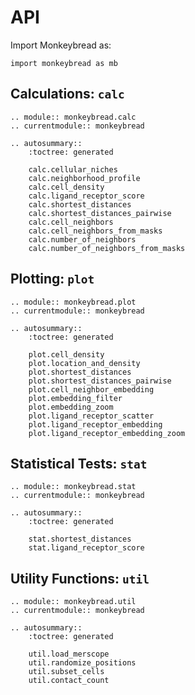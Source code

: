 # API

Import Monkeybread as:

```
import monkeybread as mb
```

## Calculations: `calc`

```{eval-rst}
.. module:: monkeybread.calc
.. currentmodule:: monkeybread

.. autosummary::
    :toctree: generated

    calc.cellular_niches
    calc.neighborhood_profile
    calc.cell_density
    calc.ligand_receptor_score
    calc.shortest_distances
    calc.shortest_distances_pairwise
    calc.cell_neighbors
    calc.cell_neighbors_from_masks
    calc.number_of_neighbors
    calc.number_of_neighbors_from_masks
```

## Plotting: `plot`

```{eval-rst}
.. module:: monkeybread.plot
.. currentmodule:: monkeybread

.. autosummary::
    :toctree: generated

    plot.cell_density
    plot.location_and_density
    plot.shortest_distances
    plot.shortest_distances_pairwise
    plot.cell_neighbor_embedding
    plot.embedding_filter
    plot.embedding_zoom
    plot.ligand_receptor_scatter
    plot.ligand_receptor_embedding
    plot.ligand_receptor_embedding_zoom
```

## Statistical Tests: `stat`

```{eval-rst}
.. module:: monkeybread.stat
.. currentmodule:: monkeybread

.. autosummary::
    :toctree: generated

    stat.shortest_distances
    stat.ligand_receptor_score
```

## Utility Functions: `util`

```{eval-rst}
.. module:: monkeybread.util
.. currentmodule:: monkeybread

.. autosummary::
    :toctree: generated

    util.load_merscope
    util.randomize_positions
    util.subset_cells
    util.contact_count
```
